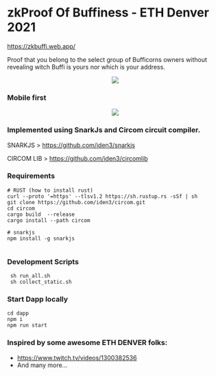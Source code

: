 # zkProof Of Buffiness - ETH Denver 2021

https://zkbuffi.web.app/

Proof that you belong to the select group of Bufficorns owners without revealing witch Buffi is yours nor which is your address.

<p align="center">
  <img src="https://user-images.githubusercontent.com/45073251/154821162-3d4af844-1f74-4fdb-91c3-52e280e55c10.png"/>
</p>

### Mobile first

<p align="center">
  <img src="https://user-images.githubusercontent.com/45073251/154821939-e0df5284-d4d1-4b50-8e1e-8b1b06b34855.png"/>
</p>

### Implemented using SnarkJs and Circom circuit compiler.

SNARKJS > https://github.com/iden3/snarkjs

CIRCOM LIB > https://github.com/iden3/circomlib

### Requirements
```
# RUST (how to install rust)
curl --proto '=https' --tlsv1.2 https://sh.rustup.rs -sSf | sh
git clone https://github.com/iden3/circom.git
cd circom
cargo build  --release
cargo install --path circom

# snarkjs
npm install -g snarkjs


```

### Development Scripts
```
 sh run_all.sh
 sh collect_static.sh
```

### Start Dapp locally
```
cd dapp
npm i
npm run start
```

### Inspired by some awesome ETH DENVER folks:
* https://www.twitch.tv/videos/1300382536
* And many more...
